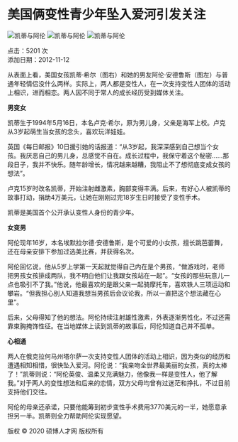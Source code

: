 # 美国俩变性青少年坠入爱河引发关注

![凯蒂与阿伦](http://img.cyol.com/img/edu/attachement/jpg/site2/20121112/00219b03e662120a8ea54e.jpg)
![凯蒂与阿伦](http://img.cyol.com/img/edu/attachement/jpg/site2/20121112/00219b03e662120a8ea54e.jpg)
![凯蒂与阿伦](http://img.cyol.com/img/edu/attachement/jpg/site2/20121112/00219b03e662120a8ea550.jpg)

点击：5201 次  
添加日期：2012-11-12  

从表面上看，美国女孩凯蒂·希尔（图右）和她的男友阿伦·安德鲁斯（图左）与普通年轻情侣没什么两样。实际上，两人都是变性人，在一次支持变性人团体的活动上相识，进而相恋。两人因不同于常人的成长经历受到媒体关注。

**男变女**

凯蒂生于1994年5月16日，本名卢克·希尔，原为男儿身，父亲是海军上校。卢克从3岁起萌生当女孩的念头，喜欢玩洋娃娃。

英国《每日邮报》10日援引她的话报道：“从3岁起，我深深感到自己想当个女孩。我厌恶自己的男儿身，总感觉不自在。成长过程中，我保守着这个秘密……那段日子，我并不快乐。随年龄增长，情况越来越糟，我阻止不了想彻底变成女孩的想法”。

卢克15岁时改名凯蒂，开始注射雌激素，胸部变得丰满。后来，有好心人被凯蒂的故事打动，捐助4万美元，让她在刚刚过完18岁生日时接受了变性手术。

凯蒂是美国首个公开承认变性人身份的青少年。

**女变男**

阿伦现年16岁，本名埃默拉尔德·安德鲁斯，是个可爱的小女孩，擅长跳芭蕾舞，还在母亲安排下参加过选美比赛，并获得名次。

阿伦回忆说，他从5岁上学第一天起就觉得自己内在是个男孩，“做游戏时，老师把男孩女孩排成两队，我不明白他们让我跟女孩站在一起”。“女孩的那些玩意儿一点也吸引不了我。”他说，他最喜欢的是跟父亲一起骑摩托车，喜欢铁人三项运动和攀岩。“但我担心别人知道我想当男孩后会议论我，所以一直把这个想法藏在心里”。

后来，父母得知了他的想法。阿伦持续注射雄性激素，外表逐渐男性化，不过还需靠束胸掩饰性征。在当地媒体上读到凯蒂的故事后，阿伦知道自己并不孤单。

**心相通**

两人在俄克拉何马州塔尔萨一次支持变性人团体的活动上相识，因为类似的经历和遭遇相知相惜，很快坠入爱河。阿伦说：“我亲吻全世界最美丽的女孩，真的太棒了！”凯蒂则说：“阿伦英俊、温柔又充满魅力，他像我一样是变性人，他了解我。”对于两人的变性想法和后来的恋情，双方父母均曾有过迷茫和挣扎，不过目前支持他们交往。

阿伦的母亲还承诺，只要他能筹到初步变性手术费用3770美元的一半，她愿意承担另一半。凯蒂则全力帮助阿伦实现愿望。  

版权 © 2020 硕博人才网 版权所有